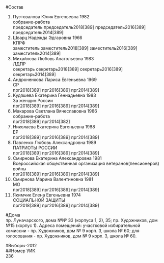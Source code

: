 #Состав  
1. Пустовалова Юлия Евгеньевна 1982  
    собрание-работа  
    председатель председатель2018[389] председатель2016[389] председатель2014[389]  
2. Шварц Надежда Эдгаровна 1966  
    КПРФ  
    заместитель заместитель2018[389] заместитель2016[389] заместитель2014[389]  
3. Михайлова Любовь Анатольевна 1983  
    ЛДПР  
    секретарь секретарь2018[389] секретарь2016[389] секретарь2014[389]  
4. Андроненкова Лариса Евгеньевна 1969  
    СР  
    прг2018[389] прг2016[389] прг2014[389]  
5. Кудяшева Екатерина Геннадьевна 1983  
    За женщин России  
    прг2018[389] прг2016[389] прг2014[389]  
6. Макарова Светлана Вячеславовна 1986  
    собрание-работа  
    прг2018[389] прг2014[382]  
7. Николаева Екатерина Евгеньевна 1988  
    ЕР  
    прг2018[389] прг2016[389] прг2014[389]  
8. Павленко Любовь Александровна 1989  
    ПАТРИОТЫ РОССИИ  
    прг2018[389] прг2016[389] прг2014[389]  
9. Смирнова Екатерина Александровна 1981  
    Всероссийская общественная организация ветеранов(пенсионеров) войны  
    прг2018[389] прг2016[389] прг2014[389]  
10. Смирнова Марина Валентиновна 1981  
    МО  
    прг2018[389] прг2016[389] прг2014[389]  
11. Якимчик Елена Евгеньевна 1974  
    СОЦИАЛЬНОЙ ЗАЩИТЫ  
    прг2018[389] прг2016[389] прг2014[389]  
  
#Дома  
пр. Луначарского, дома №№ 33 (корпуса 1, 2), 35; пр. Художников, дом №15 (корпус 1). Адреса помещений: участковой избирательной комиссии - пр. Художников, дом № 9 корп. 3, школа № 60; для голосования - пр. Художников, дом № 9 корп. 3, школа № 60.  
  
#Выборы-2012  
##Номер УИК  
236  
